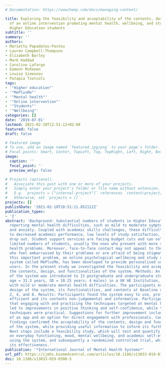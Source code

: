 ```yaml
---
# Documentation: https://wowchemy.com/docs/managing-content/

title: Exploring the feasibility and acceptability of the contents, design, and functionalities
  of an online intervention promoting mental health, wellbeing, and study skills in
  Higher Education students
subtitle: ''
summary: ''
authors:
- Marietta Papadatou-Pastou
- Lauren Campbell-Thompson
- Elizabeth Barley
- Mark Haddad
- Caroline Lafarge
- Eamonn McKeown
- Louise Simeonov
- Patapia Tzotzoli
tags:
- '"Higher education"'
- '"MePlusMe"'
- '"Mental health"'
- '"Online intervention"'
- '"Students"'
- '"Wellbeing"'
categories: []
date: '2019-07-01'
lastmod: 2021-02-10T12:51:12+02:00
featured: false
draft: false

# Featured image
# To use, add an image named `featured.jpg/png` to your page's folder.
# Focal points: Smart, Center, TopLeft, Top, TopRight, Left, Right, BottomLeft, Bottom, BottomRight.
image:
  caption: ''
  focal_point: ''
  preview_only: false

# Projects (optional).
#   Associate this post with one or more of your projects.
#   Simply enter your project's folder or file name without extension.
#   E.g. `projects = ["internal-project"]` references `content/project/deep-learning/index.md`.
#   Otherwise, set `projects = []`.
projects: []
publishDate: '2021-02-10T10:51:11.852112Z'
publication_types:
- '2'
abstract: 'Background: Substantial numbers of students in Higher Education (HE) are
  reporting mental health difficulties, such as mild to moderate symptoms of depression
  and anxiety. Coupled with academic skills challenges, these difficulties can lead
  to decreased academic performance, low levels of study satisfaction, and eventually
  drop out. Student support services are facing budget cuts and can only attend to
  limited numbers of students, usually the ones who present with more severe mental
  health problems. Moreover, face-to-face contact may not appeal to those students
  who feel embarrassed by their problems or are afraid of being stigmatised. To address
  this important problem, an online psychological wellbeing and study skills support
  system called MePlusMe, has been developed to provide personalised support to its
  users. In the present study we investigated the feasibility and acceptability of
  the contents, design, and functionalities of the system. Methods: An offline version
  of the system was introduced to 13 postgraduate and undergraduate students (mean
  age = 31.3 years, SD = 10.25 years; 4 males) in a UK HE Institution, who presented
  with mild or moderate mental health difficulties. The participants evaluated the
  design of the system, its functionalities, and contents at Baseline and at Weeks
  2, 4, and 8. Results: Participants found the system easy to use, professional, and
  efficient and its contents non-judgemental and informative. Participants stated
  that engaging with and practicing the techniques targeted at mental health difficulties
  led to improvements in positive thinking and self-confidence, while the study skills
  techniques were practical. Suggestions for further improvement included the development
  of an app and an option for direct engagement with professionals. Conclusions: The
  findings confirmed the acceptability of the contents, design and functionalities
  of the system, while providing useful information to inform its further development.
  Next steps include a feasibility study, which will test and quantify the effects
  on everyday functioning, mood, mental wellbeing, and academic self-efficacy after
  using the system, and subsequently a randomized controlled trial, which will evaluate
  its effectiveness.'
publication: '*International Journal of Mental Health Systems*'
url_pdf: https://ijmhs.biomedcentral.com/articles/10.1186/s13033-019-0308-5
doi: 10.1186/s13033-019-0308-5
---
```

